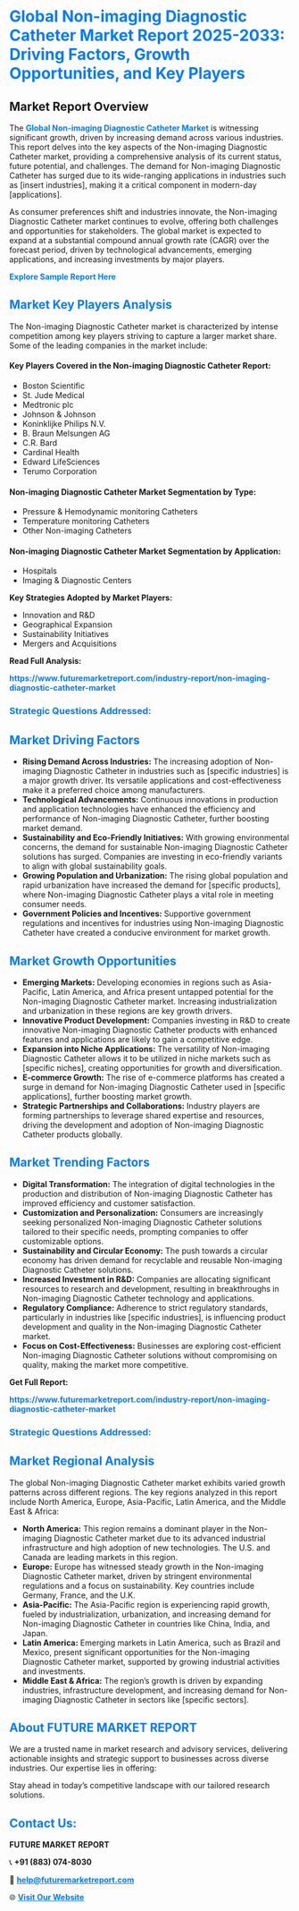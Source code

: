 <h1 style="color: #007BFF;">Global Non-imaging Diagnostic Catheter Market Report 2025-2033: Driving Factors, Growth Opportunities, and Key Players</h1>

<section id="overview">
<h2>Market Report Overview</h2>
<p>The <a href="https://www.futuremarketreport.com/industry-report/non-imaging-diagnostic-catheter-market" style="color: #007BFF; text-decoration: none;"><strong>Global Non-imaging Diagnostic Catheter Market</strong></a> is witnessing significant growth, driven by increasing demand across various industries. This report delves into the key aspects of the Non-imaging Diagnostic Catheter market, providing a comprehensive analysis of its current status, future potential, and challenges. The demand for Non-imaging Diagnostic Catheter has surged due to its wide-ranging applications in industries such as [insert industries], making it a critical component in modern-day [applications].</p>
<p>As consumer preferences shift and industries innovate, the Non-imaging Diagnostic Catheter market continues to evolve, offering both challenges and opportunities for stakeholders. The global market is expected to expand at a substantial compound annual growth rate (CAGR) over the forecast period, driven by technological advancements, emerging applications, and increasing investments by major players.</p>
</section>

<section id="overview">
<p><a href="https://www.futuremarketreport.com/request-sample/reportId=100980" style="color: #007BFF; text-decoration: none;"><strong>Explore Sample Report Here</strong></a></p>
</section>

<section id="key-players">
<h2 style="color: #007BFF;">Market Key Players Analysis</h2>
<p>The Non-imaging Diagnostic Catheter market is characterized by intense competition among key players striving to capture a larger market share. Some of the leading companies in the market include:</p>
<h4>Key Players Covered in the Non-imaging Diagnostic Catheter Report:</h4>
<ul><li>Boston Scientific</li><li>St. Jude Medical</li><li>Medtronic plc</li><li>Johnson &amp; Johnson</li><li>Koninklijke Philips N.V.</li><li>B. Braun Melsungen AG</li><li>C.R. Bard</li><li>Cardinal Health</li><li>Edward LifeSciences</li><li>Terumo Corporation</li></ul>
<h4>Non-imaging Diagnostic Catheter Market Segmentation by Type:</h4>
<ul><li>Pressure &amp; Hemodynamic monitoring Catheters</li><li>Temperature monitoring Catheters</li><li>Other Non-imaging Catheters</li></ul>

<h4>Non-imaging Diagnostic Catheter Market Segmentation by Application:</h4>
<ul><li>Hospitals</li><li>Imaging &amp; Diagnostic Centers</li></ul>
<p><strong>Key Strategies Adopted by Market Players:</strong></p>
<ul>
<li>Innovation and R&D</li>
<li>Geographical Expansion</li>
<li>Sustainability Initiatives</li>
<li>Mergers and Acquisitions</li>
</ul>
</section>

<section>
<p><strong>Read Full Analysis: </strong></p><a href="https://www.futuremarketreport.com/industry-report/non-imaging-diagnostic-catheter-market" style="color: #007BFF; text-decoration: none;"><strong>https://www.futuremarketreport.com/industry-report/non-imaging-diagnostic-catheter-market</strong></a>
<h3 style="color: #007BFF;">Strategic Questions Addressed:</h3>
</section>

<section id="driving-factors">
<h2 style="color: #007BFF;">Market Driving Factors</h2>
<ul>
<li><strong>Rising Demand Across Industries:</strong> The increasing adoption of Non-imaging Diagnostic Catheter in industries such as [specific industries] is a major growth driver. Its versatile applications and cost-effectiveness make it a preferred choice among manufacturers.</li>
<li><strong>Technological Advancements:</strong> Continuous innovations in production and application technologies have enhanced the efficiency and performance of Non-imaging Diagnostic Catheter, further boosting market demand.</li>
<li><strong>Sustainability and Eco-Friendly Initiatives:</strong> With growing environmental concerns, the demand for sustainable Non-imaging Diagnostic Catheter solutions has surged. Companies are investing in eco-friendly variants to align with global sustainability goals.</li>
<li><strong>Growing Population and Urbanization:</strong> The rising global population and rapid urbanization have increased the demand for [specific products], where Non-imaging Diagnostic Catheter plays a vital role in meeting consumer needs.</li>
<li><strong>Government Policies and Incentives:</strong> Supportive government regulations and incentives for industries using Non-imaging Diagnostic Catheter have created a conducive environment for market growth.</li>
</ul>
</section>

<section id="growth-opportunities">
<h2 style="color: #007BFF;">Market Growth Opportunities</h2>
<ul>
<li><strong>Emerging Markets:</strong> Developing economies in regions such as Asia-Pacific, Latin America, and Africa present untapped potential for the Non-imaging Diagnostic Catheter market. Increasing industrialization and urbanization in these regions are key growth drivers.</li>
<li><strong>Innovative Product Development:</strong> Companies investing in R&D to create innovative Non-imaging Diagnostic Catheter products with enhanced features and applications are likely to gain a competitive edge.</li>
<li><strong>Expansion into Niche Applications:</strong> The versatility of Non-imaging Diagnostic Catheter allows it to be utilized in niche markets such as [specific niches], creating opportunities for growth and diversification.</li>
<li><strong>E-commerce Growth:</strong> The rise of e-commerce platforms has created a surge in demand for Non-imaging Diagnostic Catheter used in [specific applications], further boosting market growth.</li>
<li><strong>Strategic Partnerships and Collaborations:</strong> Industry players are forming partnerships to leverage shared expertise and resources, driving the development and adoption of Non-imaging Diagnostic Catheter products globally.</li>
</ul>
</section>

<section id="trending-factors">
<h2 style="color: #007BFF;">Market Trending Factors</h2>
<ul>
<li><strong>Digital Transformation:</strong> The integration of digital technologies in the production and distribution of Non-imaging Diagnostic Catheter has improved efficiency and customer satisfaction.</li>
<li><strong>Customization and Personalization:</strong> Consumers are increasingly seeking personalized Non-imaging Diagnostic Catheter solutions tailored to their specific needs, prompting companies to offer customizable options.</li>
<li><strong>Sustainability and Circular Economy:</strong> The push towards a circular economy has driven demand for recyclable and reusable Non-imaging Diagnostic Catheter solutions.</li>
<li><strong>Increased Investment in R&D:</strong> Companies are allocating significant resources to research and development, resulting in breakthroughs in Non-imaging Diagnostic Catheter technology and applications.</li>
<li><strong>Regulatory Compliance:</strong> Adherence to strict regulatory standards, particularly in industries like [specific industries], is influencing product development and quality in the Non-imaging Diagnostic Catheter market.</li>
<li><strong>Focus on Cost-Effectiveness:</strong> Businesses are exploring cost-efficient Non-imaging Diagnostic Catheter solutions without compromising on quality, making the market more competitive.</li>
</ul>
</section>

<section>
<p><strong>Get Full Report: </strong></p><a href="https://www.futuremarketreport.com/industry-report/non-imaging-diagnostic-catheter-market" style="color: #007BFF; text-decoration: none;"><strong>https://www.futuremarketreport.com/industry-report/non-imaging-diagnostic-catheter-market</strong></a>
<h3 style="color: #007BFF;">Strategic Questions Addressed:</h3>
</section>


<section id="regional-analysis">
<h2 style="color: #007BFF;">Market Regional Analysis</h2>
<p>The global Non-imaging Diagnostic Catheter market exhibits varied growth patterns across different regions. The key regions analyzed in this report include North America, Europe, Asia-Pacific, Latin America, and the Middle East & Africa:</p>
<ul>
<li><strong>North America:</strong> This region remains a dominant player in the Non-imaging Diagnostic Catheter market due to its advanced industrial infrastructure and high adoption of new technologies. The U.S. and Canada are leading markets in this region.</li>
<li><strong>Europe:</strong> Europe has witnessed steady growth in the Non-imaging Diagnostic Catheter market, driven by stringent environmental regulations and a focus on sustainability. Key countries include Germany, France, and the U.K.</li>
<li><strong>Asia-Pacific:</strong> The Asia-Pacific region is experiencing rapid growth, fueled by industrialization, urbanization, and increasing demand for Non-imaging Diagnostic Catheter in countries like China, India, and Japan.</li>
<li><strong>Latin America:</strong> Emerging markets in Latin America, such as Brazil and Mexico, present significant opportunities for the Non-imaging Diagnostic Catheter market, supported by growing industrial activities and investments.</li>
<li><strong>Middle East & Africa:</strong> The region’s growth is driven by expanding industries, infrastructure development, and increasing demand for Non-imaging Diagnostic Catheter in sectors like [specific sectors].</li>
</ul>
</section>

<footer>
<h2 style="color: #007BFF;">About FUTURE MARKET REPORT</h2>
<p>We are a trusted name in market research and advisory services, delivering actionable insights and strategic support to businesses across diverse industries. Our expertise lies in offering:</p>

<p>Stay ahead in today’s competitive landscape with our tailored research solutions.</p>

<h2 style="color: #007BFF;">Contact Us:</h2>
<p><strong>FUTURE MARKET REPORT</strong></p>
<p>📞 <strong>+91 (883) 074-8030</strong></p>
<p>📧 <strong><a href="mailto:help@futuremarketreport.com" style="color: #007BFF;">help@futuremarketreport.com</a></strong></p>
<p>🌐 <strong><a href="https://www.futuremarketreport.com/" style="color: #007BFF;">Visit Our Website</a></strong></p>
</footer>
